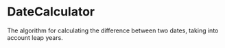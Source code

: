 # DateCalculator
The algorithm for calculating the difference between two dates, taking into account leap years.
